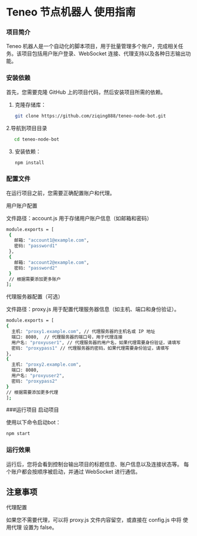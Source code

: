 # Teneo 节点机器人 使用指南



### 项目简介
Teneo 机器人是一个自动化的脚本项目，用于批量管理多个账户，完成相关任务。该项目包括用户账户登录、WebSocket 连接、代理支持以及各种日志输出功能。

### 安装依赖

首先，您需要克隆 GitHub 上的项目代码，然后安装项目所需的依赖。

1. 克隆存储库：
   ```bash
   git clone https://github.com/ziqing888/teneo-node-bot.git
    ```
2.导航到项目目录

```bash
   cd teneo-node-bot

   ```

3. 安装依赖：
   ```bash
   npm install
   ```
   
### 配置文件
在运行项目之前，您需要正确配置账户和代理。

用户账户配置

文件路径：account.js
用于存储用户账户信息（如邮箱和密码）

 ```bash
module.exports = [
  {
    邮箱: "account1@example.com",
    密码: "password1"
  },
  {
    邮箱: "account2@example.com",
    密码: "password2"
  }
  // 根据需要添加更多账户
];


   ```
代理服务器配置（可选）

文件路径：proxy.js
用于配置代理服务器信息（如主机、端口和身份验证）。
  ```bash
module.exports = [
  {
    主机: "proxy1.example.com", // 代理服务器的主机名或 IP 地址
    端口: 8080,  // 代理服务器的端口号，用于代理连接
    用户名: "proxyuser1", // 代理服务器的用户名，如果代理需要身份验证，请填写
    密码: "proxypass1" // 代理服务器的密码，如果代理需要身份验证，请填写
  },
  {
    主机: "proxy2.example.com",
    端口: 8080,
    用户名: "proxyuser2",
    密码: "proxypass2"
  }
  // 根据需要添加更多代理
];
 ```
###运行项目
启动项目

使用以下命令启动bot：
  ```bash
npm start

 ```
### 运行效果

运行后，您将会看到控制台输出项目的标题信息、账户信息以及连接状态等。
每个账户都会按顺序被启动，并通过 WebSocket 进行通信。
## 注意事项
代理配置

如果您不需要代理，可以将 proxy.js 文件内容留空，或直接在 config.js 中将 使用代理 设置为 false。

